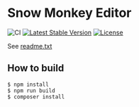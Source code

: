 # Snow Monkey Editor

![CI](https://github.com/inc2734/snow-monkey-editor/workflows/CI/badge.svg)
[![Latest Stable Version](https://poser.pugx.org/inc2734/snow-monkey-editor/v/stable)](https://packagist.org/packages/inc2734/snow-monkey-editor)
[![License](https://poser.pugx.org/inc2734/snow-monkey-editor/license)](https://packagist.org/packages/inc2734/snow-monkey-editor)

See <a href="https://github.com/inc2734/snow-monkey-editor/blob/master/readme.txt">readme.txt</a>

## How to build

```
$ npm install
$ npm run build
$ composer install
```
